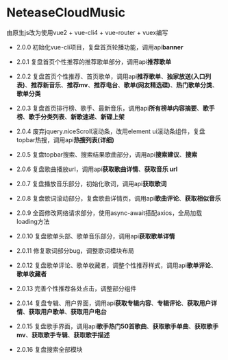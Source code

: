 ﻿# NeteaseCloudMusic
由原生js改为使用vue2 + vue-cli4 + vue-router + vuex编写

- 2.0.0 初始化vue-cli项目，复盘首页轮播功能，调用api**banner**

- 2.0.1 复盘首页个性推荐的推荐歌单部分，调用api**推荐歌单**

- 2.0.2 复盘首页个性推荐、首页歌单，调用api**推荐歌单**、**独家放送(入口列表)**、**推荐新音乐**、**推荐mv**、**推荐电台**、**歌单(网友精选碟)**、**热门歌单分类**、**歌单分类**

- 2.0.3 复盘首页排行榜、歌手、最新音乐，调用api**所有榜单内容摘要**、**歌手榜**、**歌手分类列表**、**新歌速递**、**新碟上架**

- 2.0.4 废弃jquery.niceScroll滚动条，改用element ui滚动条组件，复盘topbar热搜，调用api**热搜列表(详细)**

- 2.0.5 复盘topbar搜索、搜索结果歌曲部分，调用api**搜索建议**、**搜索**

- 2.0.6 复盘歌曲播放url，调用api**获取歌曲详情**、**获取音乐 url**

- 2.0.7 复盘播放音乐部分，初始化歌词，调用api**获取歌词**

- 2.0.8 复盘歌词滚动部分，复盘歌曲详情页，调用api**歌曲评论**、**获取相似音乐**

- 2.0.9 全面修改网络请求部分，使用async-await搭配axios，全局加载loading方法

- 2.0.10 复盘歌单头部、歌单音乐部分，调用api**获取歌单详情**

- 2.0.11 修复歌词部分bug，调整歌词模块布局

- 2.0.12 复盘歌单评论、歌单收藏者，调整个性推荐样式，调用api**歌单评论**、**歌单收藏者**

- 2.0.13 完善个性推荐各处点击，调整部分组件

- 2.0.14 复盘专辑、用户界面，调用api**获取专辑内容**、**专辑评论**、**获取用户详情**、**获取用户歌单**、**获取用户电台**

- 2.0.15 复盘歌手界面，调用api**歌手热门50首歌曲**、**获取歌手单曲**、**获取歌手 mv**、**获取歌手专辑**、**获取歌手描述**

- 2.0.16 复盘搜索全部模块
